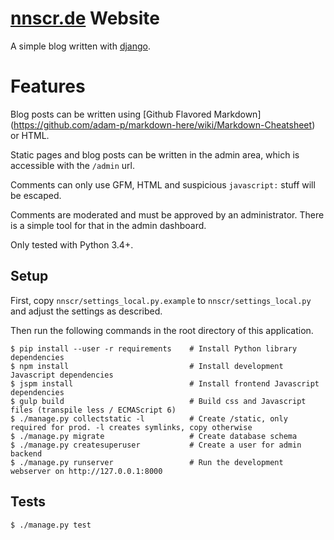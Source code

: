 # [nnscr.de](http://nnscr.de) Website

A simple blog written with [django](http://djangoproject.com).

# Features
Blog posts can be written using [Github Flavored Markdown]
(https://github.com/adam-p/markdown-here/wiki/Markdown-Cheatsheet) or HTML.

Static pages and blog posts can be written in the admin area, which is accessible with the `/admin` url.

Comments can only use GFM, HTML and suspicious `javascript:` stuff will be escaped.

Comments are moderated and must be approved by an administrator. There is a simple tool for that in the admin dashboard.

Only tested with Python 3.4+.

## Setup
First, copy `nnscr/settings_local.py.example` to `nnscr/settings_local.py` and adjust the settings as described.

Then run the following commands in the root directory of this application.

    $ pip install --user -r requirements    # Install Python library dependencies
    $ npm install                           # Install development Javascript dependencies
    $ jspm install                          # Install frontend Javascript dependencies
    $ gulp build                            # Build css and Javascript files (transpile less / ECMAScript 6)
    $ ./manage.py collectstatic -l          # Create /static, only required for prod. -l creates symlinks, copy otherwise
    $ ./manage.py migrate                   # Create database schema
    $ ./manage.py createsuperuser           # Create a user for admin backend
    $ ./manage.py runserver                 # Run the development webserver on http://127.0.0.1:8000

## Tests

    $ ./manage.py test
